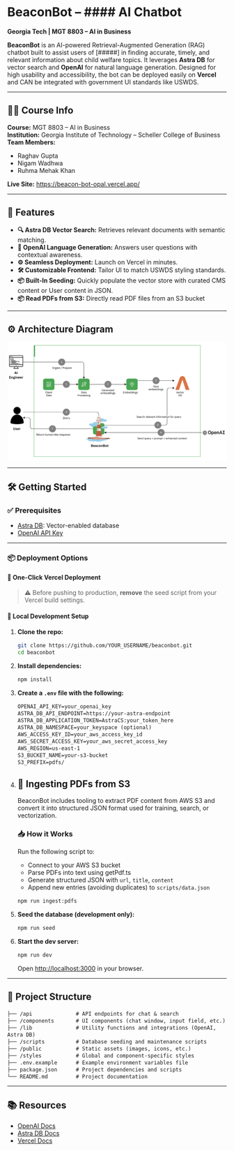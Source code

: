 # BeaconBot – #### AI Chatbot  
**Georgia Tech | MGT 8803 – AI in Business**

**BeaconBot** is an AI-powered Retrieval-Augmented Generation (RAG) chatbot built to assist users of [#####] in finding accurate, timely, and relevant information about child welfare topics. It leverages **Astra DB** for vector search and **OpenAI** for natural language generation. Designed for high usability and accessibility, the bot can be deployed easily on **Vercel** and CAN be integrated with government UI standards like USWDS.

---

## 👨‍🏫 Course Info  
**Course:** MGT 8803 – AI in Business  
**Institution:** Georgia Institute of Technology – Scheller College of Business  
**Team Members:**  
- Raghav Gupta  
- Nigam Wadhwa  
- Ruhma Mehak Khan

**Live Site:** https://beacon-bot-opal.vercel.app/ 

---

## 🚀 Features

- **🔍 Astra DB Vector Search:** Retrieves relevant documents with semantic matching.
- **🧠 OpenAI Language Generation:** Answers user questions with contextual awareness.
- **⚙️ Seamless Deployment:** Launch on Vercel in minutes.
- **🛠 Customizable Frontend:** Tailor UI to match USWDS styling standards.
- **📦 Built-In Seeding:** Quickly populate the vector store with curated CMS content or User content in JSON.
- **📦 Read PDFs from S3:** Directly read PDF files from an S3 bucket 
---

## ⚙️ Architecture Diagram
<img width="600" alt="arch diag" src="https://github.com/RaghavKGupta/BeaconBot/blob/main/BBArch.png">

---

## 🛠 Getting Started

### ✅ Prerequisites

- [Astra DB](https://www.datastax.com/astra): Vector-enabled database
- [OpenAI API Key](https://platform.openai.com/signup)

---

### 📦 Deployment Options

#### 🔁 One-Click Vercel Deployment

> ⚠️ Before pushing to production, **remove** the seed script from your Vercel build settings.

#### 🧪 Local Development Setup

1. **Clone the repo:**

   ```bash
   git clone https://github.com/YOUR_USERNAME/beaconbot.git
   cd beaconbot
   ```

2. **Install dependencies:**

   ```bash
   npm install
   ```

3. **Create a `.env` file with the following:**

   ```env
   OPENAI_API_KEY=your_openai_key
   ASTRA_DB_API_ENDPOINT=https://your-astra-endpoint
   ASTRA_DB_APPLICATION_TOKEN=AstraCS:your_token_here
   ASTRA_DB_NAMESPACE=your_keyspace (optional)
   AWS_ACCESS_KEY_ID=your_aws_access_key_id
   AWS_SECRET_ACCESS_KEY=your_aws_secret_access_key
   AWS_REGION=us-east-1
   S3_BUCKET_NAME=your-s3-bucket
   S3_PREFIX=pdfs/
   ```
4. ## 📄 Ingesting PDFs from S3

   BeaconBot includes tooling to extract PDF content from AWS S3 and convert it into structured JSON format used for training, search, or vectorization.
   
   ### 📥 How it Works
   
   Run the following script to:
   - Connect to your AWS S3 bucket
   - Parse PDFs into text using getPdf.ts
   - Generate structured JSON with `url`, `title`, `content`
   - Append new entries (avoiding duplicates) to `scripts/data.json`
   
   ```bash
   npm run ingest:pdfs
   ```


5. **Seed the database (development only):**

   ```bash
   npm run seed
   ```

6. **Start the dev server:**

   ```bash
   npm run dev
   ```

   Open [http://localhost:3000](http://localhost:3000) in your browser.

---

## 📁 Project Structure

```
├── /api              # API endpoints for chat & search
├── /components       # UI components (chat window, input field, etc.)
├── /lib              # Utility functions and integrations (OpenAI, Astra DB)
├── /scripts          # Database seeding and maintenance scripts
├── /public           # Static assets (images, icons, etc.)
├── /styles           # Global and component-specific styles
├── .env.example      # Example environment variables file
├── package.json      # Project dependencies and scripts
└── README.md         # Project documentation
```

---

## 📚 Resources

- [OpenAI Docs](https://platform.openai.com/docs)
- [Astra DB Docs](https://docs.datastax.com/en/astra/)
- [Vercel Docs](https://vercel.com/docs)

